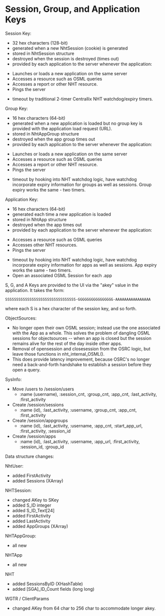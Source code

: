 # Session, Group, and Application Keys

Session Key:
- 32 hex characters (128-bit)
- generated when a new NhtSession (cookie) is generated
- stored in NhtSession structure
- destroyed when the session is destroyed (times out)
- provided by each application to the server whenever the application:
* Launches or loads a new application on the same server
* Accesses a resource such as OSML queries
* Accesses a report or other NHT resource.
* Pings the server
- timeout by traditional 2-timer Centrallix NHT watchdog/expiry timers.

Group Key:
- 16 hex characters (64-bit)
- generated when a new application is loaded but no group key is provided
  with the application load request (URL).
- stored in NhtAppGroup structure
- destroyed when the app group times out
- provided by each application to the server whenever the application:
* Launches or loads a new application on the same server
* Accesses a resource such as OSML queries
* Accesses a report or other NHT resource.
* Pings the server
- timeout by hooking into NHT watchdog logic, have watchdog incorporate
  expiry information for groups as well as sessions.  Group expiry works
  the same - two timers.

Application Key:
- 16 hex characters (64-bit)
- generated each time a new application is loaded
- stored in NhtApp structure
- destroyed when the app times out
- provided by each application to the server whenever the application:
* Accesses a resource such as OSML queries
* Accesses other NHT resources.
* Pings the server
- timeout by hooking into NHT watchdog logic, have watchdog incorporate
  expiry information for apps as well as sessions.  App expiry works
  the same - two timers.
- Open an associated OSML Session for each .app

S, G, and A Keys are provided to the UI via the "akey" value in the application.  It takes the form:

`SSSSSSSSSSSSSSSSSSSSSSSSSSSSSSSS-GGGGGGGGGGGGGGGG-AAAAAAAAAAAAAAAA`

where each S is a hex character of the session key, and so forth.

ObjectSources:
- No longer open their own OSML session; instead use the one associated
  with the App as a whole.  This solves the problem of dangling OSML
  sessions for objectsources -- when an app is closed but the session
  remains alive for the rest of the day inside other apps.
- Removal of opensession and closesession from the OSRC logic, but leave
  those functions in nht_internal_OSML().
- This does provide latency improvement, because OSRC's no longer need a
  back-and-forth handshake to establish a session before they open a 
  query.

SysInfo:
- Move /users to /session/users
    - :name (username), :session_cnt, :group_cnt, :app_cnt, :last_activity, :first_activity
- Create /session/sessions
    - :name (id), :last_activity, :username, :group_cnt, :app_cnt, :first_activity
- Create /session/appgroups
    - :name (id), :last_activity, :username, :app_cnt, :start_app_url, :first_activity, :session_id
- Create /session/apps
    - :name (id), :last_activity, :username, :app_url, :first_activity, :session_id, :group_id

Data structure changes:

NhtUser:
- added FirstActivity
- added Sessions (XArray)

NHTSession:
- changed AKey to SKey
- added S_ID integer
- added S_ID_Text[24]
- added FirstActivity
- added LastActivity
- added AppGroups (XArray)

NHTAppGroup:
- all new

NHTApp
- all new

NHT
- added SessionsByID (XHashTable)
- added [SGA]_ID_Count fields (long long)

WGTR / ClientParams
- changed AKey from 64 char to 256 char to accommodate longer akey.



